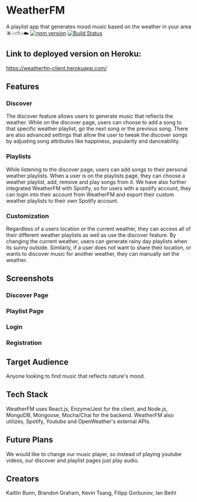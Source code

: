 # WeatherFM
A playlist app that generates mood music based on the weather in your area ☀️🎶⛅🎶☁️
[![npm version](https://badge.fury.io/js/node.svg)](https://badge.fury.io/js/node)
[![Build Status](https://www.travis-ci.org/thinkful-ei22/WeatherFM-Backend-PurpleCobras.png)](https://www.travis-ci.org/thinkful-ei22/WeatherFM-Backend-PurpleCobras)

## Link to deployed version on Heroku:
https://weatherfm-client.herokuapp.com/

## Features

### Discover
The discover feature allows users to generate music that reflects the weather.  While on the discover page, users can choose to add a song to that specific weather playlist, go the next song or the previous song.  There are also advanced settings that allow the user to tweak the discover songs by adjusting song attributes like happiness, popularity and danceability.

### Playlists
While listening to the discover page, users can add songs to their personal weather playlists.  When a user is on the playlists page, they can choose a weather playlist, add, remove and play songs from it.  We have also further integrated WeatherFM with Spotify, so for users with a spotify account, they can login into their account from WeatherFM and export their custom weather playlists to their own Spotify account.

### Customization
Regardless of a users location or the current weather, they can access all of their different weather playlists as well as use the discover feature.  By changing the current weather, users can generate rainy day playlists when its sunny outside.  Similarly, if a user does not want to share their location, or wants to discover music for another weather, they can manually set the weather.

## Screenshots
### Discover Page

### Playlist Page

### Login


### Registration


## Target Audience
Anyone looking to find music that reflects nature's mood.

## Tech Stack
WeatherFM uses React.js, Enzyme/Jest for the client, and Node.js, MongoDB, Mongoose, Mocha/Chai for the backend.  WeatherFM also utilizes, Spotify, Youtube and OpenWeather's external APIs. 

## Future Plans
We would like to change our music player, so instead of playing youtube videos, our discover and playlist pages just play audio.

## Creators
Kaitlin Bunn, Brandon Graham, Kevin Tsang, Filipp Gorbunov, Ian Beihl